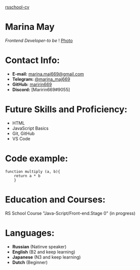 [rsschool-cv](https://maririn669.github.io/rsschool-cv/cv)
# **Marina May**

*Frontend Developer-to be*
! [Photo](/IMG-2027.PNG)

# **Contact Info:**
- **E-mail:** marina.maj669@gmail.com
- **Telegram:** [@marina_maj669](http://t.me/marina_maj669) 
- **GitHub:** [maririn669](https://github.com/maririn669) 
- **Discord:** [Maririn669#9055] 

# **Future Skills and Proficiency:**
+ HTML
+ JavaScript Basics
+ Git, GitHub
+ VS Code

# **Code example:**
```
function multiply (a, b){
    return a * b
    }
```

# **Education and Courses:**
RS School Course "Java-Script/Front-end.Stage 0" (in progress)

# **Languages:**
+ **Russian** (Natinve speaker)
+ **English** (B2 and keep learning)
+ **Japanese** (N3 and keep learning)
+ **Dutch** (Beginner)